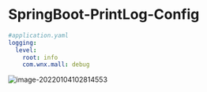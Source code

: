 # SpringBoot-PrintLog-Config

```yaml
#application.yaml 
logging:
  level:
    root: info
    com.wnx.mall: debug
```

![image-20220104102814553](https://s2.loli.net/2022/01/04/jWoiprDnd9CMGOa.png)